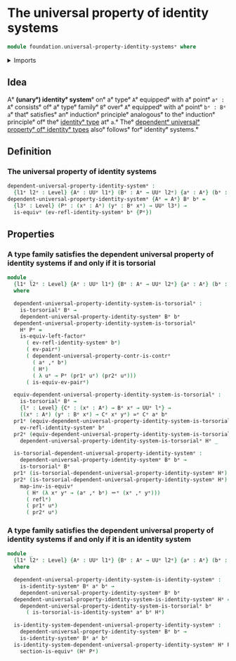 # The universal property of identity systems

```agda
module foundation.universal-property-identity-systemsᵉ where
```

<details><summary>Imports</summary>

```agda
open import foundation.dependent-pair-typesᵉ
open import foundation.identity-systemsᵉ
open import foundation.universal-property-contractible-typesᵉ
open import foundation.universal-property-dependent-pair-typesᵉ
open import foundation.universe-levelsᵉ

open import foundation-core.contractible-typesᵉ
open import foundation-core.equivalencesᵉ
open import foundation-core.identity-typesᵉ
open import foundation-core.torsorial-type-familiesᵉ
```

</details>

## Idea

Aᵉ **(unaryᵉ) identityᵉ system**ᵉ onᵉ aᵉ typeᵉ `A`ᵉ equippedᵉ with aᵉ pointᵉ `aᵉ : A`ᵉ
consistsᵉ ofᵉ aᵉ typeᵉ familyᵉ `B`ᵉ overᵉ `A`ᵉ equippedᵉ with aᵉ pointᵉ `bᵉ : Bᵉ a`ᵉ thatᵉ
satisfiesᵉ anᵉ inductionᵉ principleᵉ analogousᵉ to theᵉ inductionᵉ principleᵉ ofᵉ theᵉ
[identityᵉ type](foundation.identity-types.mdᵉ) atᵉ `a`.ᵉ Theᵉ
[dependentᵉ universalᵉ propertyᵉ ofᵉ identityᵉ types](foundation.universal-property-identity-types.mdᵉ)
alsoᵉ followsᵉ forᵉ identityᵉ systems.ᵉ

## Definition

### The universal property of identity systems

```agda
dependent-universal-property-identity-systemᵉ :
  {l1ᵉ l2ᵉ : Level} {Aᵉ : UUᵉ l1ᵉ} (Bᵉ : Aᵉ → UUᵉ l2ᵉ) {aᵉ : Aᵉ} (bᵉ : Bᵉ aᵉ) → UUωᵉ
dependent-universal-property-identity-systemᵉ {Aᵉ = Aᵉ} Bᵉ bᵉ =
  {l3ᵉ : Level} (Pᵉ : (xᵉ : Aᵉ) (yᵉ : Bᵉ xᵉ) → UUᵉ l3ᵉ) →
  is-equivᵉ (ev-refl-identity-systemᵉ bᵉ {Pᵉ})
```

## Properties

### A type family satisfies the dependent universal property of identity systems if and only if it is torsorial

```agda
module _
  {l1ᵉ l2ᵉ : Level} {Aᵉ : UUᵉ l1ᵉ} {Bᵉ : Aᵉ → UUᵉ l2ᵉ} {aᵉ : Aᵉ} (bᵉ : Bᵉ aᵉ)
  where

  dependent-universal-property-identity-system-is-torsorialᵉ :
    is-torsorialᵉ Bᵉ →
    dependent-universal-property-identity-systemᵉ Bᵉ bᵉ
  dependent-universal-property-identity-system-is-torsorialᵉ
    Hᵉ Pᵉ =
    is-equiv-left-factorᵉ
      ( ev-refl-identity-systemᵉ bᵉ)
      ( ev-pairᵉ)
      ( dependent-universal-property-contr-is-contrᵉ
        ( aᵉ ,ᵉ bᵉ)
        ( Hᵉ)
        ( λ uᵉ → Pᵉ (pr1ᵉ uᵉ) (pr2ᵉ uᵉ)))
      ( is-equiv-ev-pairᵉ)

  equiv-dependent-universal-property-identity-system-is-torsorialᵉ :
    is-torsorialᵉ Bᵉ →
    {lᵉ : Level} {Cᵉ : (xᵉ : Aᵉ) → Bᵉ xᵉ → UUᵉ lᵉ} →
    ((xᵉ : Aᵉ) (yᵉ : Bᵉ xᵉ) → Cᵉ xᵉ yᵉ) ≃ᵉ Cᵉ aᵉ bᵉ
  pr1ᵉ (equiv-dependent-universal-property-identity-system-is-torsorialᵉ Hᵉ) =
    ev-refl-identity-systemᵉ bᵉ
  pr2ᵉ (equiv-dependent-universal-property-identity-system-is-torsorialᵉ Hᵉ) =
    dependent-universal-property-identity-system-is-torsorialᵉ Hᵉ _

  is-torsorial-dependent-universal-property-identity-systemᵉ :
    dependent-universal-property-identity-systemᵉ Bᵉ bᵉ →
    is-torsorialᵉ Bᵉ
  pr1ᵉ (is-torsorial-dependent-universal-property-identity-systemᵉ Hᵉ) = (aᵉ ,ᵉ bᵉ)
  pr2ᵉ (is-torsorial-dependent-universal-property-identity-systemᵉ Hᵉ) uᵉ =
    map-inv-is-equivᵉ
      ( Hᵉ (λ xᵉ yᵉ → (aᵉ ,ᵉ bᵉ) ＝ᵉ (xᵉ ,ᵉ yᵉ)))
      ( reflᵉ)
      ( pr1ᵉ uᵉ)
      ( pr2ᵉ uᵉ)
```

### A type family satisfies the dependent universal property of identity systems if and only if it is an identity system

```agda
module _
  {l1ᵉ l2ᵉ : Level} {Aᵉ : UUᵉ l1ᵉ} {Bᵉ : Aᵉ → UUᵉ l2ᵉ} {aᵉ : Aᵉ} (bᵉ : Bᵉ aᵉ)
  where

  dependent-universal-property-identity-system-is-identity-systemᵉ :
    is-identity-systemᵉ Bᵉ aᵉ bᵉ →
    dependent-universal-property-identity-systemᵉ Bᵉ bᵉ
  dependent-universal-property-identity-system-is-identity-systemᵉ Hᵉ =
    dependent-universal-property-identity-system-is-torsorialᵉ bᵉ
      ( is-torsorial-is-identity-systemᵉ aᵉ bᵉ Hᵉ)

  is-identity-system-dependent-universal-property-identity-systemᵉ :
    dependent-universal-property-identity-systemᵉ Bᵉ bᵉ →
    is-identity-systemᵉ Bᵉ aᵉ bᵉ
  is-identity-system-dependent-universal-property-identity-systemᵉ Hᵉ Pᵉ =
    section-is-equivᵉ (Hᵉ Pᵉ)
```